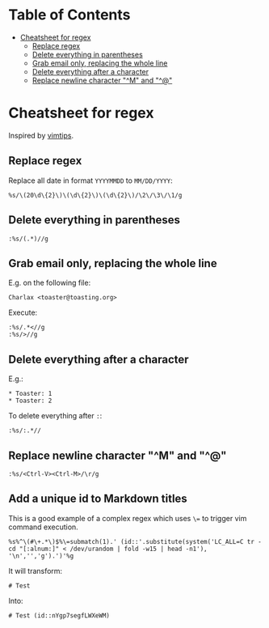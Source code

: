 <!-- START doctoc generated TOC please keep comment here to allow auto update -->
<!-- DON'T EDIT THIS SECTION, INSTEAD RE-RUN doctoc TO UPDATE -->
# Table of Contents

- [Cheatsheet for regex](#cheatsheet-for-regex)
  - [Replace regex](#replace-regex)
  - [Delete everything in parentheses](#delete-everything-in-parentheses)
  - [Grab email only, replacing the whole line](#grab-email-only-replacing-the-whole-line)
  - [Delete everything after a character](#delete-everything-after-a-character)
  - [Replace newline character "^M" and "^@"](#replace-newline-character-%5Em-and-%5E)

<!-- END doctoc generated TOC please keep comment here to allow auto update -->

# Cheatsheet for regex

Inspired by [vimtips](http://rayninfo.co.uk/vimtips.html).

## Replace regex

Replace all date in format `YYYYMMDD` to `MM/DD/YYYY`:

```
%s/\(20\d\{2}\)\(\d\{2}\)\(\d\{2}\)/\2\/\3\/\1/g
```

## Delete everything in parentheses

```
:%s/(.*)//g
```

## Grab email only, replacing the whole line

E.g. on the following file:

```
Charlax <toaster@toasting.org>
```

Execute:

```
:%s/.*<//g
:%s/>//g
```

## Delete everything after a character

E.g.:

```
* Toaster: 1
* Toaster: 2
```

To delete everything after `:`:

```
:%s/:.*//
```

## Replace newline character "^M" and "^@"

```
:%s/<Ctrl-V><Ctrl-M>/\r/g
```

## Add a unique id to Markdown titles

This is a good example of a complex regex which uses `\=` to trigger vim
command execution.

```
%s%^\(#\+.*\)$%\=submatch(1).' (id::'.substitute(system('LC_ALL=C tr -cd "[:alnum:]" < /dev/urandom | fold -w15 | head -n1'), '\n','','g').')'%g
```

It will transform:

```
# Test
```

Into:

```
# Test (id::nYgp7segfLWXeWM)
```
